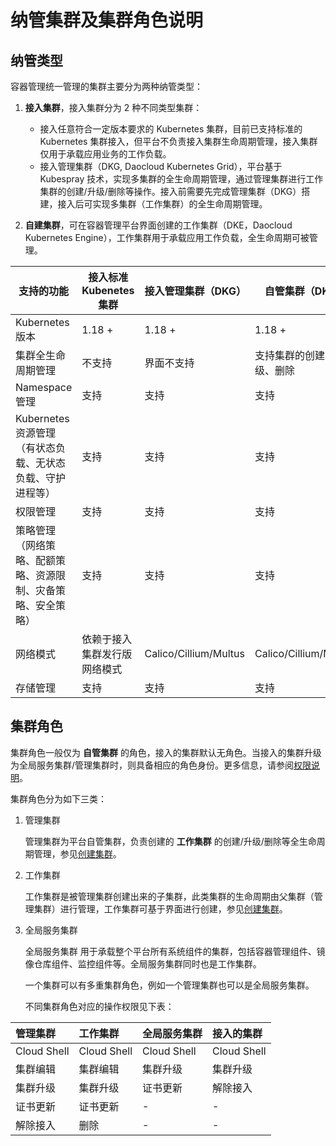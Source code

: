 # 纳管集群及集群角色说明

## 纳管类型

容器管理统一管理的集群主要分为两种纳管类型：

1. **接入集群**，接入集群分为 2 种不同类型集群：

    - 接入任意符合一定版本要求的 Kubernetes 集群，目前已支持标准的 Kubernetes 集群接入，但平台不负责接入集群生命周期管理，接入集群仅用于承载应用业务的工作负载。
    - 接入管理集群（DKG, Daocloud Kubernetes Grid），平台基于 Kubespray 技术，实现多集群的全生命周期管理，通过管理集群进行工作集群的创建/升级/删除等操作。接入前需要先完成管理集群（DKG）搭建，接入后可实现多集群（工作集群）的全生命周期管理。

2. **自建集群**，可在容器管理平台界面创建的工作集群（DKE，Daocloud Kubernetes Engine），工作集群用于承载应用工作负载，全生命周期可被管理。

| 支持的功能                                                   | 接入标准 Kubenetes 集群      | 接入管理集群（DKG）   | 自管集群（DKE）            |
| ------------------------------------------------------------ | ---------------------------- | --------------------- | -------------------------- |
| Kubernetes 版本                                              | 1.18 +                           | 1.18 +                    | 1.18 +                         |
| 集群全生命周期管理                                           | 不支持                       | 界面不支持            | 支持集群的创建、升级、删除 |
| Namespace 管理                                               | 支持                         | 支持                  | 支持                       |
| Kubernetes 资源管理<br />（有状态负载、无状态负载、守护进程等） | 支持                         | 支持                  | 支持                       |
| 权限管理                                                     | 支持                         | 支持                  | 支持                       |
| 策略管理<br />（网络策略、配额策略、资源限制、灾备策略、安全策略） | 支持                         | 支持                  | 支持                       |
| 网络模式                                                     | 依赖于接入集群发行版网络模式 | Calico/Cillium/Multus | Calico/Cillium/Multus      |
| 存储管理                                                     | 支持                           | 支持                    | 支持                         |

## 集群角色

集群角色一般仅为 **自管集群** 的角色，接入的集群默认无角色。当接入的集群升级为全局服务集群/管理集群时，则具备相应的角色身份。更多信息，请参阅[权限说明](../Permissions/PermissionBrief.md)。

集群角色分为如下三类：

1. 管理集群

    管理集群为平台自管集群，负责创建的 **工作集群** 的创建/升级/删除等全生命周期管理，参见[创建集群](CreateCluster.md)。

2. 工作集群
  
    工作集群是被管理集群创建出来的子集群，此类集群的生命周期由父集群（管理集群）进行管理，工作集群可基于界面进行创建，参见[创建集群](CreateCluster.md)。

3. 全局服务集群

    全局服务集群 用于承载整个平台所有系统组件的集群，包括容器管理组件、镜像仓库组件、监控组件等。全局服务集群同时也是工作集群。

    一个集群可以有多重集群角色，例如一个管理集群也可以是全局服务集群。

    不同集群角色对应的操作权限见下表：

| 管理集群    | 工作集群    | 全局服务集群 | 接入的集群    |
| :---------- | :---------- | :----------- | :---------- |
| Cloud Shell | Cloud Shell | Cloud Shell  | Cloud Shell |
| 集群编辑    | 集群编辑    | 集群升级     | 集群升级    |
| 集群升级    | 集群升级    | 证书更新     | 解除接入    |
| 证书更新    | 证书更新    |     -         |      -       |
| 解除接入    | 删除        |      -        |     -        |
